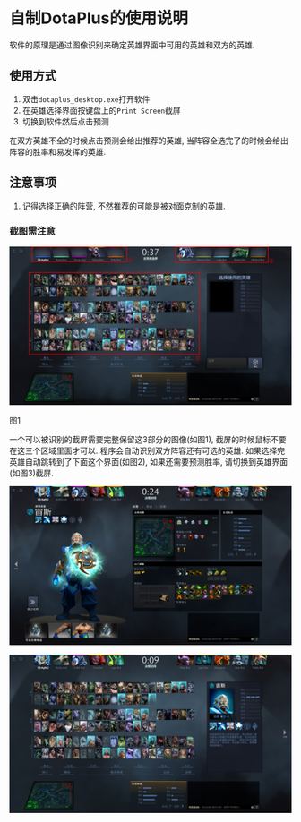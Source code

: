 # 自制DotaPlus的使用说明

软件的原理是通过图像识别来确定英雄界面中可用的英雄和双方的英雄.

## 使用方式

1. 双击`dotaplus_desktop.exe`打开软件
2. 在英雄选择界面按键盘上的`Print Screen`截屏
3. 切换到软件然后点击预测

在双方英雄不全的时候点击预测会给出推荐的英雄, 当阵容全选完了的时候会给出阵容的胜率和易发挥的英雄.

## 注意事项

1. 记得选择正确的阵营, 不然推荐的可能是被对面克制的英雄.

### 截图需注意

![截屏示例](image/screenshot.png)

图1

一个可以被识别的截屏需要完整保留这3部分的图像(如图1), 截屏的时候鼠标不要在这三个区域里面才可以. 程序会自动识别双方阵容还有可选的英雄. 如果选择完英雄自动跳转到了下面这个界面(如图2), 如果还需要预测胜率, 请切换到英雄界面(如图3)截屏.

![截屏示例](image/screenshot_1.png)

![截屏示例](image/screenshot_2.png)